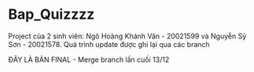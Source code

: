 # Bap_Quizzzz
Project của 2 sinh viên: Ngô Hoàng Khánh Văn - 20021599 và Nguyễn Sỹ Sơn - 20021578.
Quá trình update được ghi lại qua các branch
 
ĐÂY LÀ BẢN FINAL - Merge branch lần cuối 13/12
 
